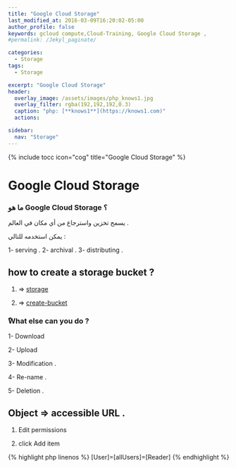 ```yaml
---
title: "Google Cloud Storage"
last_modified_at: 2016-03-09T16:20:02-05:00
author_profile: false
keywords: gcloud compute,Cloud-Training, Google Cloud Storage ,
#permalink: /Jekyl_paginate/

categories:
  - Storage
tags:
  - Storage

excerpt: "Google Cloud Storage"
header:
  overlay_image: /assets/images/php_knows1.jpg
  overlay_filter: rgba(192,192,192,0.3)
  caption: "php: [**knows1**](https://knows1.com)"
  actions:

sidebar:
  nav: "Storage"
---
```

{% include tocc icon="cog" title="Google Cloud Storage" %}


# Google Cloud Storage

### ما هو Google Cloud Storage ؟

يسمح تخزين واسترجاع من أي مكان في العالم .

يمكن استخدمه للتالي :

1- serving .
2- archival .
3- distributing .

## how to create a storage bucket ?

1. => [storage](https://console.cloud.google.com/storage/browser)

2. => [create-bucket](https://console.cloud.google.com/storage/create-bucket)

### ًWhat else can you do ?

1- Download

2- Upload

3- Modification .

4- Re-name .

5- Deletion .

## Object => accessible URL .

1. Edit permissions

2. click Add item

{% highlight php linenos %}
 [User]=[allUsers]=[Reader]
{% endhighlight %}
